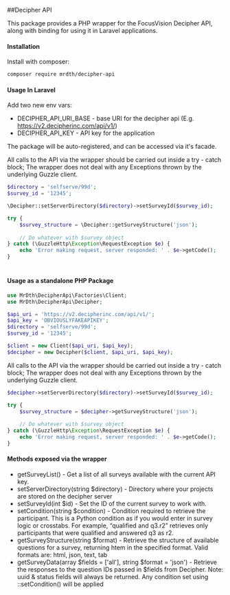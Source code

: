 
##Decipher API

This package provides a PHP wrapper for the FocusVision Decipher API, along with binding for using it in Laravel applications.

#### Installation
Install with composer: 
```bash 
composer require mrdth/decipher-api
```

#### Usage In Laravel

Add two new env vars:

- DECIPHER_API_URI_BASE - base URI for the decipher api (E.g. https://v2.decipherinc.com/api/v1/)
- DECIPHER_API_KEY - API key for the application

The package will be auto-registered, and can be accessed via it's facade.

All calls to the API via the wrapper should be carried out inside a try - catch block;
The wrapper does not deal with any Exceptions thrown by the underlying Guzzle client.
```php
$directory = 'selfserve/99d';
$survey_id = '12345';

\Decipher::setServerDirectory($directory)->setSurveyId($survey_id);

try {
    $survey_structure = \Decipher::getSurveyStructure('json');
  
    // Do whatever with $survey object
} catch (\GuzzleHttp\Exception\RequestException $e) {
    echo 'Error making request, server responded: ' . $e->getCode();
}

```

#

#### Usage as a standalone PHP Package

```php
use MrDth\DecipherApi\Factories\Client;
use MrDth\DecipherApi\Decipher;

$api_uri = 'https://v2.decipherinc.com/api/v1/';
$api_key = 'OBVIOUSLYFAKEAPIKEY';
$directory = 'selfserve/99d';
$survey_id = '12345';

$client = new Client($api_uri, $api_key);
$decipher = new Decipher($client, $api_uri, $api_key);


```


All calls to the API via the wrapper should be carried out inside a try - catch block;
The wrapper does not deal with any Exceptions thrown by the underlying Guzzle client.

```php
$decipher->setServerDirectory($directory)->setSurveyId($survey_id);

try {
    $survey_structure = $decipher->getSurveyStructure('json');
  
    // Do whatever with $survey object
} catch (\GuzzleHttp\Exception\RequestException $e) {
    echo 'Error making request, server responded: ' . $e->getCode();
}
```

#### Methods exposed via the wrapper

- getSurveyList() - Get a list of all surveys available with the current API key.
- setServerDirectory(string $directory) - Directory where your projects are stored on the decipher server
- setSurveyId(int $id) - Set the ID of the current survey to work with.
- setCondition(string $condition) - Condition required to retrieve the participant. This is a Python condition as if you would enter in survey logic or crosstabs. For example, “qualified and q3.r2” retrieves only participants that were qualified and answered q3 as r2.
- getSurveyStructure(string $format) - Retrieve the structure of available questions for a survey, returning htem in the specified format.  Valid formats are: html, json, text, tab
- getSurveyData(array $fields = ['all'], string $format = 'json') - Retrieve the responses to the question IDs passed in $fields from Decipher.  Note: uuid & status fields will always be returned. Any condition set using ::setCondition() will be applied 